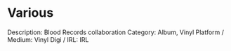 # Various

Description: Blood Records collaboration 
Category: Album, Vinyl
Platform / Medium: Vinyl
Digi / IRL: IRL